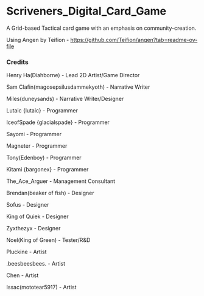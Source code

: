# Scriveners_Digital_Card_Game
A Grid-based Tactical card game with an emphasis on community-creation.

Using Angen by Teifion - https://github.com/Teifion/angen?tab=readme-ov-file

### Credits 
Henry Ha(Diahborne) - Lead 2D Artist/Game Director

Sam Clafin(magosepsilusdammekyoth) - Narrative Writer

Miles(duneysands) - Narrative Writer/Designer

Lutaic {lutaic} - Programmer

IceofSpade {glacialspade} - Programmer

Sayomi - Programmer

Magneter - Programmer

Tony(Edenboy) - Programmer

Kitami {bargonex} - Programmer

The_Ace_Arguer - Management Consultant

Brendan(beaker of fish) - Designer

Sofus - Designer

King of Quiek - Designer

Zyxthezyx - Designer

Noel(King of Green) - Tester/R&D

Pluckine - Artist

.beesbeesbees. - Artist

Chen - Artist

Issac(mototear5917) - Artist
